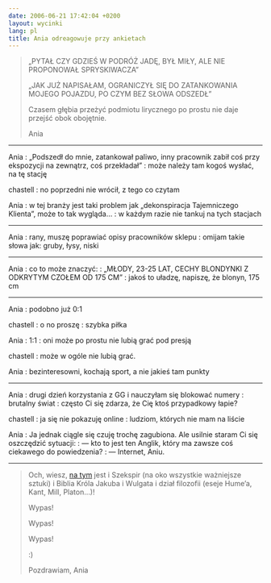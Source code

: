 ```yaml
---
date: 2006-06-21 17:42:04 +0200
layout: wycinki
lang: pl
title: Ania odreagowuje przy ankietach
---
```


> „PYTAŁ CZY GDZIEŚ W PODRÓŻ JADĘ, BYŁ MIŁY, ALE NIE PROPONOWAŁ SPRYSKIWACZA”
>
> „JAK JUŻ NAPISAŁAM, OGRANICZYŁ SIĘ DO ZATANKOWANIA MOJEGO POJAZDU, PO CZYM BEZ SŁOWA ODSZEDŁ”
>
> Czasem głębia przeżyć podmiotu lirycznego po prostu nie daje przejść obok obojętnie.
>
> Ania

---

Ania
: „Podszedł do mnie, zatankował paliwo, inny pracownik zabił coś przy ekspozycji na zewnątrz, coś przekładał”
: może należy tam kogoś wysłać, na tę stację

chastell
: no poprzedni nie wrócił, z tego co czytam

Ania
: w tej branży jest taki problem jak „dekonspiracja Tajemniczego Klienta”, może to tak wygląda…
: w każdym razie nie tankuj na tych stacjach

---

Ania
: rany, muszę poprawiać opisy pracowników sklepu
: omijam takie słowa jak: gruby, łysy, niski

---

Ania
: co to może znaczyć:
: „MŁODY, 23-25 LAT, CECHY BLONDYNKI Z ODKRYTYM CZOŁEM OD 175 CM”
: jakoś to uładzę, napiszę, że blonyn, 175 cm

---

Ania
: podobno już 0:1

chastell
: o no proszę
: szybka piłka

Ania
: 1:1
: oni może po prostu nie lubią grać pod presją

chastell
: może w ogóle nie lubią grać.

Ania
: bezinteresowni, kochają sport, a nie jakieś tam punkty

---

Ania
: drugi dzień korzystania z GG i nauczyłam się blokować numery
: brutalny świat
: często Ci się zdarza, że Cię ktoś przypadkowy łapie?

chastell
: ja się nie pokazuję online
: ludziom, których nie mam na liście

Ania
: Ja jednak ciągle się czuję trochę zagubiona. Ale usilnie staram Ci się oszczędzić sytuacji:
: — kto to jest ten Anglik, który ma zawsze coś ciekawego do powiedzenia?
: — Internet, Aniu.

---

> Och, wiesz, [na tym](http://sacred-texts.com/ 'The Internet Sacred Text Archive') jest i Szekspir (na oko wszystkie ważniejsze sztuki) i Biblia Króla Jakuba i Wulgata i dział filozofii (eseje Hume’a, Kant, Mill, Platon…)!
>
> Wypas!
>
> Wypas!
>
> Wypas!
>
> :)
>
> Pozdrawiam, Ania
